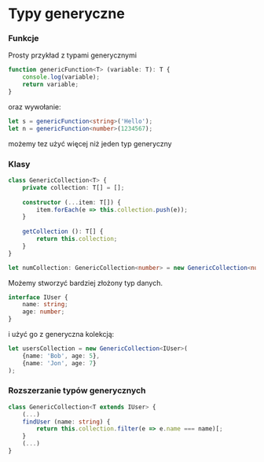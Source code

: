 # Typy generyczne

### Funkcje
Prosty przykład z typami generycznymi
```ts
function genericFunction<T> (variable: T): T {
    console.log(variable);
    return variable;
}
```
oraz wywołanie:
```ts
let s = genericFunction<string>('Hello');
let n = genericFunction<number>(1234567);
```
możemy tez użyć więcej niż jeden typ generyczny

### Klasy
```ts
class GenericCollection<T> {
    private collection: T[] = [];
    
    constructor (...item: T[]) {
        item.forEach(e => this.collection.push(e));
    }
    
    getCollection (): T[] {
        return this.collection;
    }
}

let numCollection: GenericCollection<number> = new GenericCollection<number>(1, 2, 3);
```
Możemy stworzyć bardziej złożony typ danych.
```ts
interface IUser {
    name: string;
    age: number;
}
```
i użyć go z generyczna kolekcją:
```ts
let usersCollection = new GenericCollection<IUser>(
    {name: 'Bob', age: 5},
    {name: 'Jon', age: 7}
);
```
### Rozszerzanie typów generycznych
```ts
class GenericCollection<T extends IUser> {
    (...)
    findUser (name: string) {
        return this.collection.filter(e => e.name === name)[;
    }
    (...)
}
```